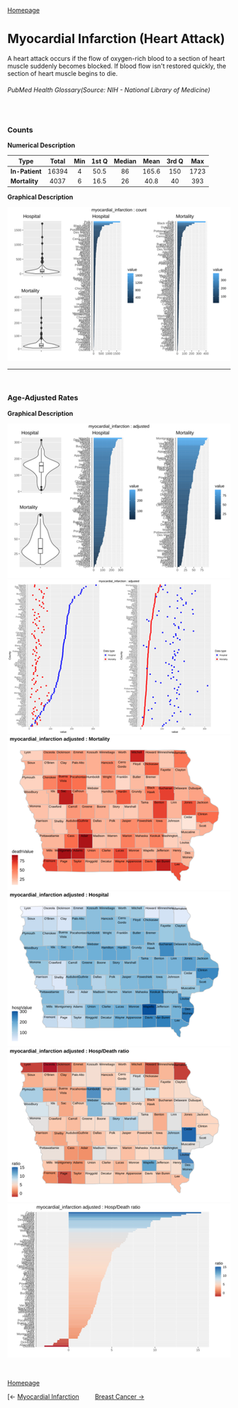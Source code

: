 [Homepage](https://jacob-a-clark.github.io/practicum/)
# Myocardial Infarction (Heart Attack)

A heart attack occurs if the flow of oxygen-rich blood to a section of heart muscle suddenly becomes blocked. If blood flow isn't restored quickly, the section of heart muscle begins to die.
###### PubMed Health Glossary(Source: NIH - National Library of Medicine)

<br>

### Counts

**Numerical Description**

Type | Total | Min | 1st Q | Median | Mean | 3rd Q | Max
---| :---: | :---: | :---: | :---: | :---: | :---: | :---:
**In-Patient** | 16394 | 4 | 50.5 | 86 | 165.6 | 150 | 1723
**Mortality** | 4037 | 6 | 16.5 | 26 | 40.8 | 40 | 393

**Graphical Description**

![img](/images/myocardial_infarction_count_grid.svg)


***

<br>

### Age-Adjusted Rates

**Graphical Description**

![img](/images/myocardial_infarction_adjusted_grid.svg)
![img](/images/myocardial_infarction_adjusted_dotplots.svg)
![img](/images/myocardial_infarction_adjusted_dmap.svg)
![img](/images/myocardial_infarction_adjusted_hmap.svg)
![img](/images/myocardial_infarction_adjusted_rmap.svg)
![img](/images/myocardial_infarction_adjusted_ratiobar.svg)

<br>

[Homepage](https://jacob-a-clark.github.io/practicum/)

[<- [Myocardial Infarction](myocardial_infarction.md) &emsp;&emsp; [Breast Cancer ->](cancer_breast.md)
